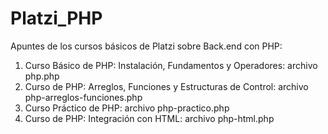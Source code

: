 # Platzi_PHP
Apuntes de los cursos básicos de Platzi sobre Back.end con PHP:

1. Curso Básico de PHP: Instalación, Fundamentos y Operadores: archivo php.php
2. Curso de PHP: Arreglos, Funciones y Estructuras de Control: archivo php-arreglos-funciones.php
3. Curso Práctico de PHP:                                      archivo php-practico.php
4. Curso de PHP: Integración con HTML:                         archivo php-html.php
